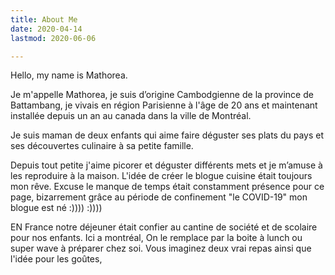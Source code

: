 ```yaml
---
title: About Me
date: 2020-04-14
lastmod: 2020-06-06

---
```

Hello, my name is Mathorea.

<!--more-->

Je m'appelle Mathorea, je suis d’origine Cambodgienne de la province de Battambang, je vivais en région Parisienne à l'âge de 20 ans et maintenant installée depuis un an au canada dans la ville de Montréal.

Je suis maman de deux enfants qui aime faire déguster ses plats du pays  et ses découvertes culinaire à sa petite famille.

Depuis tout petite j'aime picorer et déguster différents mets et je m’amuse à les reproduire à la maison. 
L'idée de créer le blogue cuisine était toujours mon rêve. Excuse le manque de temps était constamment présence pour ce page, bizarrement grâce au période de confinement "le COVID-19" mon blogue est né :)))) :))))

EN France notre déjeuner était confier au cantine de société et de scolaire pour nos enfants. Ici a montréal, On le remplace par la boite à lunch ou super wave à préparer chez soi. Vous imaginez deux vrai repas ainsi que l'idée pour les goûtes,
